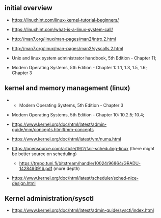 ## initial overview

- https://linuxhint.com/linux-kernel-tutorial-beginners/

- https://linuxhint.com/what-is-a-linux-system-call/

- http://man7.org/linux/man-pages/man2/intro.2.html

- http://man7.org/linux/man-pages/man2/syscalls.2.html

- Unix and linux system administrator handbook, 5th Edition - Chapter 11;

- Modern Operating Systems, 5th Edition - Chapter 1: 1.1, 1.3, 1.5, 1.6; Chapter 3

## kernel and memory management (linux)
- - Modern Operating Systems, 5th Edition - Chapter 3

- Modern Operating Systems, 5th Edition - Chapter 10: 10.2.5; 10.4;

- https://www.kernel.org/doc/html/latest/admin-guide/mm/concepts.html#mm-concepts

- https://www.kernel.org/doc/html/latest/vm/numa.html

- https://opensource.com/article/19/2/fair-scheduling-linux (there might be better source on scheduling)
  - https://trepo.tuni.fi/bitstream/handle/10024/96864/GRADU-1428493916.pdf (more depth)

- https://www.kernel.org/doc/html/latest/scheduler/sched-nice-design.html


## Kernel administration/sysctl

- https://www.kernel.org/doc/html/latest/admin-guide/sysctl/index.html
